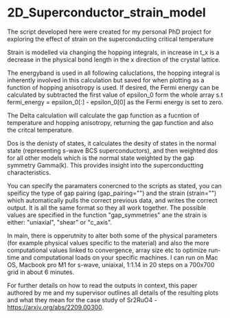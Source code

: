 # 2D_Superconductor_strain_model
The script developed here were created for my personal PhD project for exploring the effect of strain on the superconducting critical temperature

Strain is modelled via changing the hopping integrals, in increase in t_x is a decrease in the physical bond length in the x direction of the crystal lattice.



The energyband is used in all following caluclations, the hopping integral is inherently involved in this calculation but saved for when plotting as a function of hopping anisotropy is used. If desired, the Fermi energy can be calculated by subtracted the first value of epsilon_0 form the whole array s.t fermi_energy = epsilon_0[:] - epsilon_0[0] as the Fermi energy is set to zero.

The Delta calculation will calculate the gap function as a fucntion of temperature and hopping anisotropy, returning the gap function and also the critcal temperature. 

Dos is the denisty of states, it calculates the desity of states in the normal state (representing s-wave BCS superconductors), and then weighted dos for all other models which is the normal state weighted by the gap symmetry Gamma(k).
This provides insight into the superconductting characteristics. 



You can specify the paramaters conercned to the scripts as stated, you can speificy the type of gap pairing (gap_pairing="") and the strain (strain="") which automatically pulls the correct previous data, and writes the correct output. It is all the same format so they all work together. The possible values are specified in the function "gap_symmetries" ane the strain is either: "uniaxial", "shear" or "c_axis".

In main, there is opperutnity to alter both some of the physical parameters (for example physical values specific to the material) and also the more computational values linked to convergence, array size etc to optimize run-time and computational loads on your specific machines. I can run on Mac OS, Macbook pro M1 for s-wave, uniaixal, 1:1.14 in 20 steps on a 700x700 grid in about 6 minutes.

For further details on how to read the outputs in context, this paper authored by me and my supervisor outlines all details of the resulting plots and what they mean for the case study of Sr2RuO4 - https://arxiv.org/abs/2209.00300.


